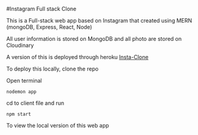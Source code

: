 #Instagram Full stack Clone

This is a Full-stack web app based on Instagram that created using MERN (mongoDB, Express, React, Node)

All user information is stored on MongoDB and all photo are stored on Cloudinary 

A version of this is deployed through heroku [Insta-Clone](https://instaclone-dec22.herokuapp.com/)

To deploy this locally, clone the repo 

Open terminal

`nodemon app`

cd to client file and run

`npm start` 

To view the local version of this web app
